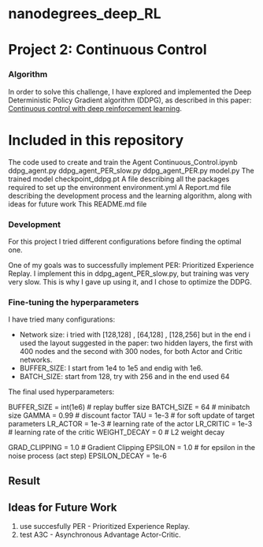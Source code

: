 # nanodegrees_deep_RL
# Project 2: Continuous Control

### Algorithm
In order to solve this challenge, I have explored and implemented the Deep Deterministic Policy Gradient algorithm (DDPG), as described in this paper: [Continuous control with deep reinforcement learning](https://arxiv.org/abs/1509.02971).

# Included in this repository
The code used to create and train the Agent
Continuous_Control.ipynb
ddpg_agent.py 
ddpg_agent_PER_slow.py
ddpg_agent_PER.py
model.py
The trained model
checkpoint_ddpg.pt
A file describing all the packages required to set up the environment
environment.yml
A Report.md file describing the development process and the learning algorithm, along with ideas for future work
This README.md file

### Development

For this project I tried different configurations before finding the optimal one.

One of my goals was to successfully implement PER: Prioritized Experience Replay.
I implement this in ddpg_agent_PER_slow.py, but training was very very slow. 
This is why I gave up using it, and I chose to optimize the DDPG.


### Fine-tuning the hyperparameters

I have tried many configurations:
  - Network size: i tried with [128,128] , [64,128] , [128,256] but in the end i used the layout suggested in the paper: two hidden layers, the first with 400 nodes and the second with 300 nodes, for both Actor and Critic networks.
  - BUFFER_SIZE: I start from 1e4 to 1e5 and endig with 1e6.
  - BATCH_SIZE: start from 128, try with 256 and in the end used 64

The final used hyperparameters:

BUFFER_SIZE = int(1e6)  # replay buffer size
BATCH_SIZE = 64      # minibatch size
GAMMA = 0.99            # discount factor
TAU = 1e-3              # for soft update of target parameters
LR_ACTOR = 1e-3         # learning rate of the actor 
LR_CRITIC = 1e-3        # learning rate of the critic
WEIGHT_DECAY = 0        # L2 weight decay

GRAD_CLIPPING = 1.0     # Gradient Clipping
EPSILON = 1.0     # for epsilon in the noise process (act step)
EPSILON_DECAY = 1e-6


## Result


## Ideas for Future Work

 1) use succesfully PER - Prioritized Experience Replay.
 2) test A3C - Asynchronous Advantage Actor-Critic.
